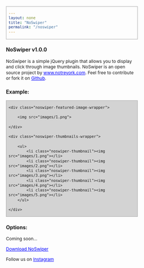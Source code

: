 ```yaml
---
layout: none
title: "NoSwiper"
permalink: "/noswiper"
---
```


<style type="text/css">
	html,
	body {
		font-size: 12px;
		line-height: 1.3;
		width: 30rem;
	}

	a {
		color: blue;
	}

	a:visited {
		color: blue;
	}

	pre {
		background-color: lightgrey;
		padding: 1rem 0.5rem;
		border: 1px solid darkgrey;
	}

	.noswiper {
		width: 30rem;

	}

	.noswiper-featured-image-wrapper {

		margin-bottom: 1rem;
	}

	.noswiper-featured-image-wrapper img {
		width: 100%;

	}

	.noswiper-thumbnails-wrapper {

	}

	.noswiper-thumbnails-wrapper ul  {
		display: block;

		margin: 0;
		padding: 0;
	}

	.noswiper-thumbnail {
		display: inline-block;
		list-style: none;

		width: 5rem;
		padding: 0;
		margin: 0 1rem 1rem 0;
		cursor: pointer;
	}

	.noswiper-thumbnail img {
		display: block;
		width: 100%;
	}



</style>

<h3>NoSwiper v1.0.0</h3>

<p>NoSwiper is a simple jQuery plugin that allows you to display and click through image thumbnails. NoSwiper is an open source project by <a href="https://notreyork.com">www.notreyork.com</a>. Feel free to contribute or fork it on <a href="https://github.com/okfocus/okhover/">Github</a>.</p>

<h3>Example:</h3>

<div class="noswiper">

	<div class="noswiper-featured-image-wrapper">

		<img src="images/1.png">

	</div>

	<div class="noswiper-thumbnails-wrapper">

		<ul>
			<li class="noswiper-thumbnail"><img src="images/1.png"></li>
			<li class="noswiper-thumbnail"><img src="images/2.png"></li>
			<li class="noswiper-thumbnail"><img src="images/3.png"></li>
			<li class="noswiper-thumbnail"><img src="images/4.png"></li>
			<li class="noswiper-thumbnail"><img src="images/5.png"></li>
		</ul>
		
	</div>
	
</div>

<h3>Options:</h3>

<p>Coming soon...</p>

<p>

<a href="">Download NoSwiper</a>

</p>

<p>
	Follow us on <a href="https://instagram.com/notreyork">Instagram</a>
</p>